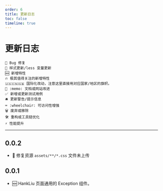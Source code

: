 ```yaml
---
order: 6
title: 更新日志
toc: false
timeline: true
---
```


# 更新日志

```
🐞 Bug 修复
💄 样式更新/less 变量更新
🆕 新增特性
🔥 极其值得关注的新增特性
🇺🇸🇨🇳🇬🇧 国际化改动，注意这里直接用对应国家/地区的旗帜。
📖 :memo: 文档或网站改进
✅ 新增或更新测试用例
🛎 更新警告/提示信息
⌨️ :wheelchair: 可访问性增强
🗑 废弃或移除
🛠 重构或工具链优化
⚡️ 性能提升
```

---

## 0.0.2

- 🐞 修复资源 `assets/**/*.css` 文件未上传

## 0.0.1

- 🆕 HankLiu 页面通用的 Exception 组件。
